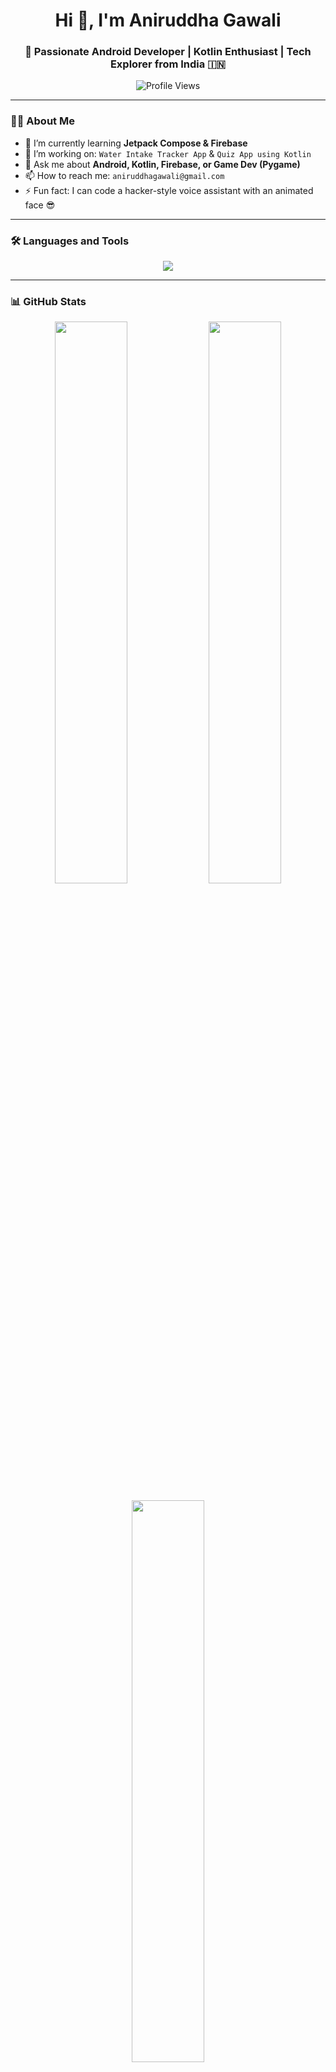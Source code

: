 <h1 align="center">Hi 👋, I'm Aniruddha Gawali</h1>
<h3 align="center">🚀 Passionate Android Developer | Kotlin Enthusiast | Tech Explorer from India 🇮🇳</h3>

<p align="center">
  <img src="https://komarev.com/ghpvc/?username=aniruddha-gawali&label=Profile%20views&color=0e75b6&style=flat" alt="Profile Views" />
</p>

---

### 👨‍💻 About Me

- 🌱 I’m currently learning **Jetpack Compose & Firebase**
- 🔭 I’m working on: `Water Intake Tracker App` & `Quiz App using Kotlin`
- 💬 Ask me about **Android, Kotlin, Firebase, or Game Dev (Pygame)**
- 📫 How to reach me: `aniruddhagawali@gmail.com`
- ⚡ Fun fact: I can code a hacker-style voice assistant with an animated face 😎

---

### 🛠️ Languages and Tools

<p align="center">
  <img src="https://skillicons.dev/icons?i=androidstudio,kotlin,java,python,git,github,firebase,figma,linux" />
</p>

---

### 📊 GitHub Stats

<p align="center">
  <img width="48%" src="https://github-readme-stats.vercel.app/api?username=aniruddha-gawali&show_icons=true&theme=tokyonight" />
  <img width="48%" src="https://github-readme-streak-stats.herokuapp.com/?user=aniruddha-gawali&theme=tokyonight" />
</p>

<p align="center">
  <img width="48%" src="https://github-readme-stats.vercel.app/api/top-langs/?username=aniruddha-gawali&layout=compact&theme=tokyonight" />
</p>

---

### 🌐 Connect with Me

<p align="center">
  <a href="https://www.linkedin.com/in/aniruddha-gawali" target="_blank">
    <img src="https://skillicons.dev/icons?i=linkedin" height="30" />
  </a>
  &nbsp;
  <a href="mailto:aniruddhagawali@gmail.com" target="_blank">
    <img src="https://skillicons.dev/icons?i=gmail" height="30" />
  </a>
</p>

---

<p align="center">
  Made with ❤️ by <strong>Aniruddha Gawali</strong>
</p>
